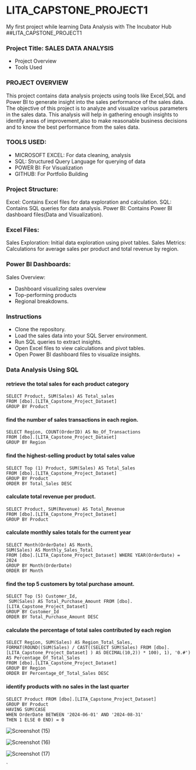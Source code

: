 # LITA_CAPSTONE_PROJECT1
My first project while learning Data Analysis with The Incubator Hub
##LITA_CAPSTONE_PROJECT1
### Project Title: SALES DATA ANALYSIS

- Project Overview
- Tools Used

### PROJECT OVERVIEW
This project contains data analysis projects using tools like Excel,SQL and Power BI to generate insight into the sales performance of the sales data. The objective of this project is to analyze and visualize various parameters in the sales data. This analysis will help in gathering enough insights to identify areas of improvement,also to make reasonable business decisions and to know the best performance from the sales data.

### TOOLS USED:
- MICROSOFT EXCEL: For data cleaning, analysis 
- SQL: Structured Query Language for querying of data
- POWER BI: For Visualization
- GITHUB: For Portfolio Building

### Project Structure:
Excel: Contains Excel files for data exploration and calculation.
SQL: Contains SQL queries for data analysis.
Power BI: Contains Power BI dashboard files(Data and Visualization).

### Excel Files:
Sales Exploration: Initial data exploration using pivot tables.
Sales Metrics: Calculations for average sales per product and total revenue by region.



### Power BI Dashboards:
Sales Overview: 
- Dashboard visualizing sales overview
- Top-performing products
- Regional breakdowns.
  
### Instructions
- Clone the repository.
- Load the sales data into your SQL Server environment.
- Run SQL queries to extract insights.
- Open Excel files to view calculations and pivot tables.
- Open Power BI dashboard files to visualize insights.
### Data Analysis Using SQL
#### retrieve the total sales for each product category
``` 
SELECT Product, SUM(Sales) AS Total_sales
FROM [dbo].[LITA_Capstone_Project_Dataset]
GROUP BY Product
```
#### find the number of sales transactions in each region.
```
SELECT Region, COUNT(OrderID) AS No_Of_Transactions
FROM [dbo].[LITA_Capstone_Project_Dataset]
GROUP BY Region
```

#### find the highest-selling product by total sales value
```
SELECT Top (1) Product, SUM(Sales) AS Total_Sales
FROM [dbo].[LITA_Capstone_Project_Dataset]
GROUP BY Product
ORDER BY Total_Sales DESC
```
#### calculate total revenue per product.
```
SELECT Product, SUM(Revenue) AS Total_Revenue
FROM [dbo].[LITA_Capstone_Project_Dataset]
GROUP BY Product
```
#### calculate monthly sales totals for the current year
```
SELECT Month(OrderDate) AS Month,
SUM(Sales) AS Monthly_Sales_Total
FROM [dbo].[LITA_Capstone_Project_Dataset] WHERE YEAR(OrderDate) = 2024
GROUP BY Month(OrderDate)
ORDER BY Month
```
#### find the top 5 customers by total purchase amount.
```
SELECT Top (5) Customer_Id,
 SUM(Sales) AS Total_Purchase_Amount FROM [dbo].[LITA_Capstone_Project_Dataset]
GROUP BY Customer_Id
ORDER BY Total_Purchase_Amount DESC
```
#### calculate the percentage of total sales contributed by each region
```
SELECT Region, SUM(Sales) AS Region_Total_Sales,
FORMAT(ROUND((SUM(Sales) / CAST((SELECT SUM(Sales) FROM [dbo].[LITA_Capstone_Project_Dataset] ) AS DECIMAL(10,2)) * 100), 1), '0.#') 
AS Percentage_Of_Total_Sales
FROM [dbo].[LITA_Capstone_Project_Dataset]
GROUP BY Region
ORDER BY Percentage_Of_Total_Sales DESC
```
#### identify products with no sales in the last quarter
```
SELECT Product FROM [dbo].[LITA_Capstone_Project_Dataset]
GROUP BY Product
HAVING SUM(CASE 
WHEN OrderDate BETWEEN '2024-06-01' AND '2024-08-31' 
THEN 1 ELSE 0 END) = 0
```
![Screenshot (15)](https://github.com/user-attachments/assets/252aa732-297a-4269-b073-569940551880)

![Screenshot (16)](https://github.com/user-attachments/assets/627b1249-5ce5-403e-a367-31d448507563)


![Screenshot (17)](https://github.com/user-attachments/assets/3dcb0a7b-ee58-49f7-959c-3f4478cf72ed)


`
